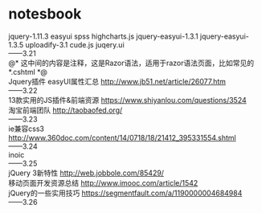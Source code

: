 # notesbook
<!--hello world-->
  jquery-1.11.3
  easyui
  spss
  highcharts.js
  jquery-easyui-1.3.1
  jquery-easyui-1.3.5
  uploadify-3.1
  cude.js
  juqery.ui
  <br>
  ——3.21
  <br>
  @*  这中间的内容是注释，这是Razor语法，适用于razor语法页面，比如常见的*.cshtml  *@
  <br>
  Jquery插件 easyUI属性汇总 http://www.jb51.net/article/26077.htm
  <br>
  ——3.22
  <br>
  13款实用的JS插件&前端资源 https://www.shiyanlou.com/questions/3524
  <br>
  淘宝前端团队 http://taobaofed.org/
  <br>
  ——3.23
  <br>
  ie兼容css3 http://www.360doc.com/content/14/0718/18/21412_395331554.shtml
  <br>
  ——3.24
  <br>
  inoic
  <br>
  ——3.25
  <br>
  jQuery 3新特性 http://web.jobbole.com/85429/
  <br>
  移动页面开发资源总结 http://www.imooc.com/article/1542
  <br>
  jQuery的一些实用技巧 https://segmentfault.com/a/1190000004684984
  <br>
  ——3.26
  <br>
